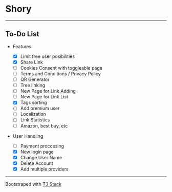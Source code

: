 # Shory

---

## To-Do List

- Features

  - [x] Limit free user posibilities
  - [x] Share Link
  - [ ] Cookies Consent with toggleable page
  - [ ] Terms and Conditions / Privacy Policy
  - [ ] QR Generator
  - [ ] Tree linking
  - [ ] New Page for Link Adding
  - [ ] New Page for Link List
  - [x] Tags sorting
  - [ ] Add premium user
  - [ ] Localization
  - [ ] Link Statistics
  - [ ] Amazon, best buy, etc

- User Handling
  - [ ] Payment proccesing
  - [x] New login page
  - [x] Change User Name
  - [x] Delete Account
  - [x] Add multiple providers

---

Bootstraped with [T3 Stack](https://create.t3.gg/)
